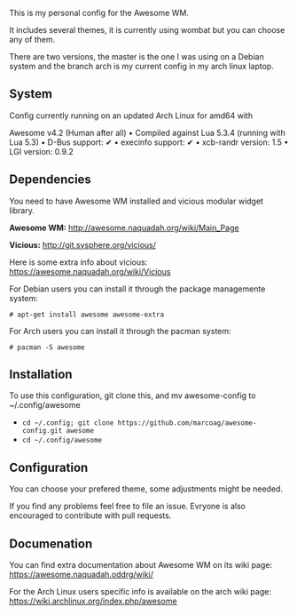 This is my personal config for the Awesome WM. 

It includes several themes, it is currently using wombat but you can choose any of them.

There are two versions, the master is the one I was using on a Debian system and the branch arch is my current config in my arch linux laptop.

System
------

Config currently running on an updated Arch Linux for amd64 with 
 
Awesome v4.2 (Human after all)
 • Compiled against Lua 5.3.4 (running with Lua 5.3)
 • D-Bus support: ✔
 • execinfo support: ✔
 • xcb-randr version: 1.5
 • LGI version: 0.9.2

Dependencies
------------

You need to have Awesome WM installed and vicious modular widget library. 

**Awesome WM:** http://awesome.naquadah.org/wiki/Main_Page

**Vicious:** http://git.sysphere.org/vicious/

Here is some extra info about vicious: 
https://awesome.naquadah.org/wiki/Vicious

For Debian users you can install it through the package managemente system:

`# apt-get install awesome awesome-extra`

For Arch users you can install it through the pacman system:

`# pacman -S awesome`

Installation
-------------
To use this configuration, git clone this, and mv awesome-config to ~/.config/awesome

  * `cd ~/.config; git clone https://github.com/marcoag/awesome-config.git awesome`
  * `cd ~/.config/awesome`

Configuration
-------------

You can choose your prefered theme, some adjustments might be needed.

If you find any problems feel free to file an issue. 
Evryone is also encouraged to contribute with pull requests. 

Documenation
------------

You can find extra documentation about Awesome WM on its wiki page:
https://awesome.naquadah.oddrg/wiki/

For the Arch Linux users specific info is available on the arch wiki page:
https://wiki.archlinux.org/index.php/awesome
